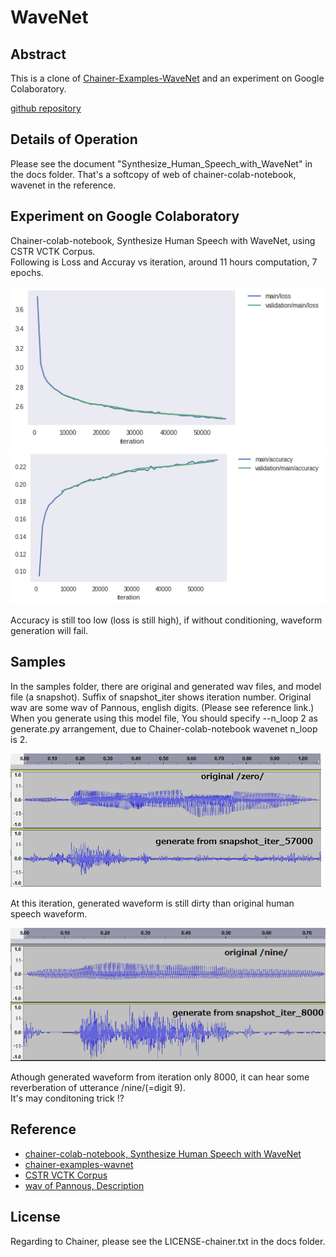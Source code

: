 # WaveNet

## Abstract  

This is a clone of [Chainer-Examples-WaveNet](https://github.com/chainer/chainer/tree/master/examples/wavenet) and an experiment on Google Colaboratory.  

[github repository](https://github.com/shun60s/chainer-examples-wavenet-clone)  
  
## Details of Operation  

Please see the document "Synthesize_Human_Speech_with_WaveNet" in the docs folder. That's a softcopy of web of chainer-colab-notebook, wavenet in the reference.  

## Experiment on Google Colaboratory  

Chainer-colab-notebook, Synthesize Human Speech with WaveNet, using CSTR VCTK Corpus.  
Following is Loss and Accuray vs iteration, around 11 hours computation, 7 epochs.  

![loss](docs/loss.png)  
![accuaracy](docs/accuracy.png)  

Accuracy is still too low (loss is still high), if without conditioning, waveform generation will fail.  

## Samples  

In the samples folder, there are original and generated wav files, and model file (a snapshot).
Suffix of snapshot_iter shows iteration number.
Original wav are some wav of Pannous, english digits. (Please see reference link.)  
When you generate using this model file,
You should specify --n_loop 2 as generate.py arrangement, due to Chainer-colab-notebook wavenet n_loop is 2.  

![zero](docs/compare_zero.png)  

At this iteration, generated waveform is still dirty than original human speech waveform.  

![nine](docs/compare_nine.png)  

Athough generated waveform from iteration only 8000, it can hear some reverberation of utterance /nine/(=digit 9).  
It's may conditoning trick !?  

## Reference  

- [chainer-colab-notebook, Synthesize Human Speech with WaveNet](https://chainer-colab-notebook.readthedocs.io/ja/latest/notebook/official_example/wavenet.html)
- [chainer-examples-wavnet](https://github.com/chainer/chainer/tree/master/examples/wavenet)
- [CSTR VCTK Corpus](http://homepages.inf.ed.ac.uk/jyamagis/page3/page58/page58.html)
- [wav of Pannous, Description](https://github.com/AKBoles/Deep-Learning-Speech-Recognition/blob/master/Pannous-Walkthrough.md)

## License  

Regarding to Chainer, please see the LICENSE-chainer.txt in the docs folder.  
  
  



